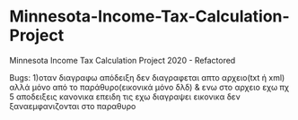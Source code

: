 # Minnesota-Income-Tax-Calculation-Project
Minnesota Income Tax Calculation Project 2020 - Refactored

Bugs:
1)οταν διαγραφω απόδειξη δεν διαγραφεται απτο αρχειο(txt ή xml) αλλά μόνο από το παράθυρο(εικονικά μόνο δλδ)
 & ενω στο αρχειο εχω πχ 5 αποδειξεις κανονικα επειδη τις εχω διαγραψει εικονικα δεν ξαναεμφανιζονται στο παραθυρο
